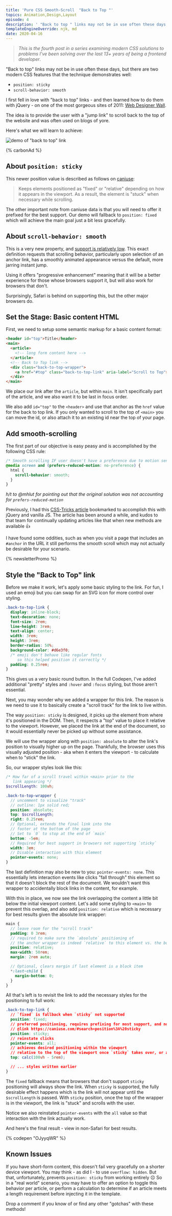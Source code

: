 ```yaml
---
title: 'Pure CSS Smooth-Scroll  "Back to Top "'
topics: Animation,Design,Layout
episode: 4
description: ' "Back to top " links may not be in use often these days, but there are two modern CSS features that the technique...'
templateEngineOverride: njk, md
date: 2020-04-16
---
```


> _This is the fourth post in a series examining modern CSS solutions to problems I've been solving over the last 13+ years of being a frontend developer_.

"Back to top" links may not be in use often these days, but there are two modern CSS features that the technique demonstrates well:

- `position: sticky`
- `scroll-behavior: smooth`

I first fell in love with "back to top" links - and then learned how to do them with jQuery - on one of the most gorgeous sites of 2011: [Web Designer Wall](https://web.archive.org/web/20110413163553/https://webdesignerwall.com/tutorials/animated-scroll-to-top).

The idea is to provide the user with a "jump link" to scroll back to the top of the website and was often used on blogs of yore.

Here's what we will learn to achieve:

![demo of "back to top" link](https://dev-to-uploads.s3.amazonaws.com/i/e5vl0sijw6j0zrmiddc6.gif)

{% carbonAd %}

## About `position: sticky`

This newer position value is described as follows on [caniuse](https://caniuse.com/#search=position%3A%20sticky):

> Keeps elements positioned as "fixed" or "relative" depending on how it appears in the viewport. As a result, the element is "stuck" when necessary while scrolling.

The other important note from caniuse data is that you will need to offer it prefixed for the best support. Our demo will fallback to `position: fixed` which will achieve the main goal just a bit less gracefully.

## About `scroll-behavior: smooth`

This is a very new property, and [support is relatively low](https://caniuse.com/#search=scroll-behavior). This exact definition requests that scrolling behavior, particularly upon selection of an anchor link, has a smoothly animated appearance versus the default, more jarring instant jump.

Using it offers "progressive enhancement" meaning that it will be a better experience for those whose browsers support it, but will also work for browsers that don't.

Surprisingly, Safari is behind on supporting this, but the other major browsers do.

## Set the Stage: Basic content HTML

First, we need to setup some semantic markup for a basic content format:

```html
<header id="top">Title</header>
<main>
  <article>
    <!-- long form content here -->
  </article>
  <!-- Back to Top link -->
  <div class="back-to-top-wrapper">
    <a href="#top" class="back-to-top-link" aria-label="Scroll to Top">🔝</a>
  </div>
</main>
```

We place our link after the `article`, but within `main`. It isn't specifically part of the article, and we also want it to be last in focus order.

We also add `id="top"` to the `<header>` and use that anchor as the `href` value for the back to top link. If you only wanted to scroll to the top of `<main>` you can move the id, or also attach it to an existing id near the top of your page.

## Add smooth-scrolling

The first part of our objective is easy peasy and is accomplished by the following CSS rule:

```css
/* Smooth scrolling IF user doesn't have a preference due to motion sensitivities */
@media screen and (prefers-reduced-motion: no-preference) {
  html {
    scroll-behavior: smooth;
  }
}
```

_h/t to @mhlut for pointing out that the original solution was not accounting for `prefers-reduced-motion`_

Previously, I had this [CSS-Tricks article](https://css-tricks.com/snippets/jquery/smooth-scrolling/) bookmarked to accomplish this with jQuery and vanilla JS. The article has been around a while, and kudos to that team for continually updating articles like that when new methods are available 👍

I have found some oddities, such as when you visit a page that includes an `#anchor` in the URL it still performs the smooth scroll which may not actually be desirable for your scenario.

{% newsletterPromo %}

## Style the "Back to Top" link

Before we make it work, let's apply some basic styling to the link. For fun, I used an emoji but you can swap for an SVG icon for more control over styling.

```css
.back-to-top-link {
  display: inline-block;
  text-decoration: none;
  font-size: 2rem;
  line-height: 3rem;
  text-align: center;
  width: 3rem;
  height: 3rem;
  border-radius: 50%;
  background-color: #d6e3f0;
  /* emoji don't behave like regular fonts
     so this helped position it correctly */
  padding: 0.25rem;
}
```

This gives us a very basic round button. In the full Codepen, I've added additional "pretty" styles and `:hover` and `:focus` styling, but those aren't essential.

Next, you may wonder why we added a wrapper for this link. The reason is we need to use it to basically create a "scroll track" for the link to live within.

The way `position: sticky` is designed, it picks up the element from where it's positioned in the DOM. Then, it respects a "top" value to place it relative to the viewport. However, we placed the link at the end of the document, so it would essentially never be picked up without some assistance.

We will use the wrapper along with `position: absolute` to alter the link's position to visually higher up on the page. Thankfully, the browser uses this visually adjusted position - aka when it enters the viewport - to calculate when to "stick" the link.

So, our wrapper styles look like this:

```scss
/* How far of a scroll travel within <main> prior to the
   link appearing */
$scrollLength: 100vh;

.back-to-top-wrapper {
  // uncomment to visualize "track"
  // outline: 1px solid red;
  position: absolute;
  top: $scrollLength;
  right: 0.25rem;
  // Optional, extends the final link into the
  // footer at the bottom of the page
  // Set to `0` to stop at the end of `main`
  bottom: -5em;
  // Required for best support in browsers not supporting `sticky`
  width: 3em;
  // Disable interaction with this element
  pointer-events: none;
}
```

The last definition may also be new to you: `pointer-events: none`. This essentially lets interaction events like clicks "fall through" this element so that it doesn't block the rest of the document. We wouldn't want this wrapper to accidentally block links in the content, for example.

With this in place, we now see the link overlapping the content a little bit below the initial viewport content. Let's add some styling to `<main>` to prevent this overlap, and also add `position: relative` which is necessary for best results given the absolute link wrapper:

```scss
main {
  // leave room for the "scroll track"
  padding: 0 3rem;
  // required to make sure the `absolute` positioning of
  // the anchor wrapper is indeed `relative` to this element vs. the body
  position: relative;
  max-width: 50rem;
  margin: 2rem auto;

  // Optional, clears margin if last element is a block item
  *:last-child {
    margin-bottom: 0;
  }
}
```

All that's left is to revisit the link to add the necessary styles for the positioning to full work:

```css
.back-to-top-link {
  // `fixed` is fallback when `sticky` not supported
  position: fixed;
  // preferred positioning, requires prefixing for most support, and not supported on Safari
  // @link https://caniuse.com/#search=position%3A%20sticky
  position: sticky;
  // reinstate clicks
  pointer-events: all;
  // achieves desired positioning within the viewport
  // relative to the top of the viewport once `sticky` takes over, or always if `fixed` fallback is used
  top: calc(100vh - 5rem);

  // ... styles written earlier
}
```

The `fixed` fallback means that browsers that don't support `sticky` positioning will always show the link. When `sticky` is supported, the fully desirable effect happens which is the link will not appear until the `$scrollLength` is passed. With `sticky` position, once the top of the wrapper is in the viewport, the link is "stuck" and scrolls with the user.

Notice we also reinstated `pointer-events` with the `all` value so that interaction with the link actually work.

And here's the final result - view in non-Safari for best results.

{% codepen "OJyyqWR" %}

## Known Issues

If you have short-form content, this doesn't fail very gracefully on a shorter device viewport. You may think - as did I - to use `overflow: hidden`. But that, unfortunately, prevents `position: sticky` from working entirely ☹️ So in a "real world" scenario, you may have to offer an option to toggle this behavior per article, or perform a calculation to determine if an article meets a length requirement before injecting it in the template.

Drop a comment if you know of or find any other "gotchas" with these methods!
